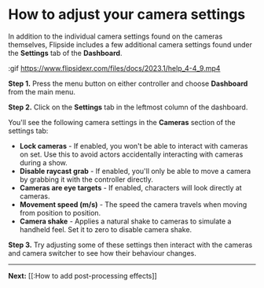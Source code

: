 # How to adjust your camera settings

In addition to the individual camera settings found on the cameras themselves, Flipside includes a few additional camera settings found under the **Settings** tab of the **Dashboard**.

:gif https://www.flipsidexr.com/files/docs/2023.1/help_4-4_9.mp4

**Step 1.** Press the menu button on either controller and choose **Dashboard** from the main menu.

**Step 2.** Click on the **Settings** tab in the leftmost column of the dashboard.

You'll see the following camera settings in the **Cameras** section of the settings tab:

- **Lock cameras** - If enabled, you won't be able to interact with cameras on set. Use this to avoid actors accidentally interacting with cameras during a show.
- **Disable raycast grab** - If enabled, you'll only be able to move a camera by grabbing it with the controller directly.
- **Cameras are eye targets** - If enabled, characters will look directly at cameras.
- **Movement speed (m/s)** - The speed the camera travels when moving from position to position.
- **Camera shake** - Applies a natural shake to cameras to simulate a handheld feel. Set it to zero to disable camera shake.

**Step 3.** Try adjusting some of these settings then interact with the cameras and camera switcher to see how their behaviour changes.

---

**Next:** [[:How to add post-processing effects]]

